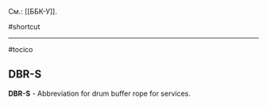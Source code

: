 См.: [[ББК-У]].

#shortcut




<hr/>

#tocico

## DBR-S

<b>DBR-S</b> - Abbreviation for drum buffer rope for services.
 


